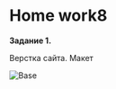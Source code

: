 # <b>Home work8</b>



<b>Задание 1.</b><br>

Верстка сайта. Макет

![Base](https://user-images.githubusercontent.com/108996479/236506373-3ea7db1b-a2e4-44ce-b391-fcd267cd8466.jpg)


